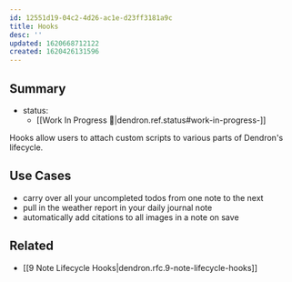 ```yaml
---
id: 12551d19-04c2-4d26-ac1e-d23ff3181a9c
title: Hooks
desc: ''
updated: 1620668712122
created: 1620426131596
---
```


## Summary
- status: 
    - [[Work In Progress 🚧|dendron.ref.status#work-in-progress-]]

Hooks allow users to attach custom scripts to various parts of Dendron's lifecycle.

## Use Cases
- carry over all your uncompleted todos from one note to the next
- pull in the weather report in your daily journal note
- automatically add citations to all images in a note on save

## Related
- [[9 Note Lifecycle Hooks|dendron.rfc.9-note-lifecycle-hooks]]